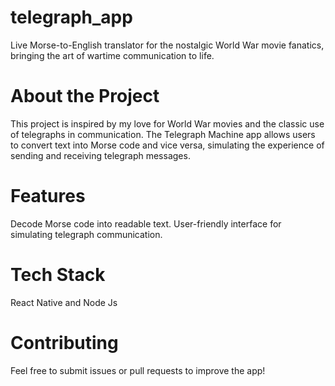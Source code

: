 # telegraph_app
Live Morse-to-English translator for the nostalgic World War movie fanatics, bringing the art of wartime communication to life.

# About the Project
This project is inspired by my love for World War movies and the classic use of telegraphs in communication. The Telegraph Machine app allows users to convert text into Morse code and vice versa, simulating the experience of sending and receiving telegraph messages.

# Features
Decode Morse code into readable text.
User-friendly interface for simulating telegraph communication.

# Tech Stack
React Native and
Node Js

# Contributing
Feel free to submit issues or pull requests to improve the app!
